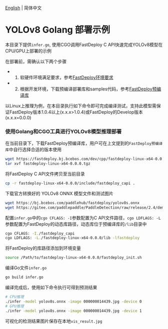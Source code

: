[English](README.md) | 简体中文
# YOLOv8 Golang 部署示例

本目录下提供`infer.go`, 使用CGO调用FastDeploy C API快速完成YOLOv8模型在CPU/GPU上部署的示例

在部署前，需确认以下两个步骤

- 1. 软硬件环境满足要求，参考[FastDeploy环境要求](../../../../../docs/cn/build_and_install/download_prebuilt_libraries.md)
- 2. 根据开发环境，下载预编译部署库和samples代码，参考[FastDeploy预编译库](../../../../../docs/cn/build_and_install/download_prebuilt_libraries.md)

以Linux上推理为例，在本目录执行如下命令即可完成编译测试，支持此模型需保证FastDeploy版本1.0.4以上(x.x.x>1.0.4)或FastDeploy的Develop版本(x.x.x=0.0.0)
### 使用Golang和CGO工具进行YOLOv8模型推理部署

在当前目录下，下载FastDeploy预编译库，用户可在上文提到的`FastDeploy预编译库`中自行选择合适的版本使用
```bash
wget https://fastdeploy.bj.bcebos.com/dev/cpp/fastdeploy-linux-x64-0.0.0.tgz
tar xvf fastdeploy-linux-x64-0.0.0.tgz
```

将FastDeploy C API文件拷贝至当前目录
```bash
cp -r fastdeploy-linux-x64-0.0.0/include/fastdeploy_capi .
```

下载官方转换好的 YOLOv8 ONNX 模型文件和测试图片
```bash
wget https://bj.bcebos.com/paddlehub/fastdeploy/yolov8s.onnx
wget https://gitee.com/paddlepaddle/PaddleDetection/raw/release/2.4/demo/000000014439.jpg
```

配置`infer.go`中的`cgo CFLAGS: -I`参数配置为C API文件路径，`cgo LDFLAGS: -L`参数配置为FastDeploy的动态库路径，动态库位于预编译库的`/lib`目录中
```bash
cgo CFLAGS: -I./fastdeploy_capi
cgo LDFLAGS: -L./fastdeploy-linux-x64-0.0.0/lib -lfastdeploy
```

将FastDeploy的库路径添加到环境变量
```bash
source /Path/to/fastdeploy-linux-x64-0.0.0/fastdeploy_init.sh 
```

编译Go文件`infer.go`
```bash
go build infer.go
```

编译完成后，使用如下命令执行可得到预测结果
```bash
# CPU推理
./infer -model yolov8s.onnx -image 000000014439.jpg -device 0
# GPU推理
./infer -model yolov8s.onnx -image 000000014439.jpg -device 1
```

可视化的检测结果图片保存在本地`vis_result.jpg`

